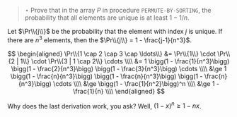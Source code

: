 > $\star$ Prove that in the array $P$ in procedure `PERMUTE-BY-SORTING`, the
> probability that all elements are unique is at least $1 - 1/n$.

Let $\Pr\\{j\\}$ be the probability that the element with index $j$ is unique.
If there are $n^3$ elements, then the $\Pr\\{j\\} = 1 - \frac{j-1}{n^3}$.

$$ \begin{aligned}
   \Pr\\{1 \cap 2 \cap 3 \cap \ldots\\}
       &= \Pr\\{1\\} \cdot \Pr\\{2 | 1\\} \cdot \Pr\\{3 | 1 \cap 2\\} \cdots \\\\
       &= 1 \bigg(1 - \frac{1}{n^3}\bigg)
            \bigg(1 - \frac{2}{n^3}\bigg)
            \bigg(1 - \frac{3}{n^3}\bigg)
            \cdots \\\\
     &\ge 1 \bigg(1 - \frac{n}{n^3}\bigg)
            \bigg(1 - \frac{n}{n^3}\bigg)
            \bigg(1 - \frac{n}{n^3}\bigg)
            \cdots \\\\
     &\ge \bigg(1 - \frac{1}{n^2}\bigg)^n \\\\
     &\ge 1 - \frac{1}{n} \\\\
   \end{aligned} $$

Why does the last derivation work, you ask? Well, $(1-x)^n \ge 1 - nx$.
